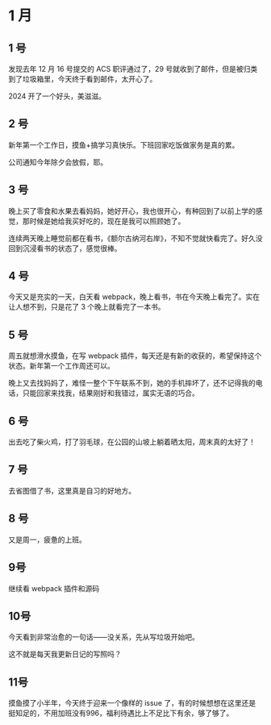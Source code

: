 # 1 月

## 1 号

发现去年 12 月 16 号提交的 ACS 职评通过了，29 号就收到了邮件，但是被归类到了垃圾箱里，今天终于看到邮件，太开心了。

2024 开了一个好头，美滋滋。

## 2 号

新年第一个工作日，摸鱼+搞学习真快乐。下班回家吃饭做家务是真的累。

公司通知今年除夕会放假，耶。

## 3 号

晚上买了零食和水果去看妈妈，她好开心，我也很开心，有种回到了以前上学的感觉，那时候是她给我买好吃的，现在是我可以照顾她了。

连续两天晚上睡觉前都在看书，《额尔古纳河右岸》，不知不觉就快看完了。好久没回到沉浸看书的状态了，感觉很棒。

## 4 号

今天又是充实的一天，白天看 webpack，晚上看书，书在今天晚上看完了。实在让人想不到，只是花了 3 个晚上就看完了一本书。

## 5 号

周五就想滑水摸鱼，在写 webpack 插件，每天还是有新的收获的，希望保持这个状态。新年第一个工作周还可以。

晚上又去找妈妈了，难怪一整个下午联系不到，她的手机摔坏了，还不记得我的电话，只能回家来找我，结果刚好和我错过，属实无语的巧合。

## 6 号

出去吃了柴火鸡，打了羽毛球，在公园的山坡上躺着晒太阳，周末真的太好了！

## 7 号

去省图借了书，这里真是自习的好地方。

## 8 号

又是周一，疲惫的上班。

## 9号

继续看 webpack 插件和源码

## 10号

今天看到非常治愈的一句话——没关系，先从写垃圾开始吧。

这不就是每天我更新日记的写照吗？

## 11号

摸鱼摸了小半年，今天终于迎来一个像样的 issue 了，有的时候想想在这里还是挺知足的，不用加班没有996，福利待遇比上不足比下有余，够了够了。
